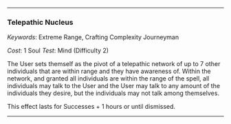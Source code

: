 ___

### Telepathic Nucleus

*Keywords*: Extreme Range, Crafting Complexity Journeyman

*Cost*: 1 Soul
*Test*: Mind (Difficulty 2)

The User sets themself as the pivot of a telepathic network of up to 7 other individuals that are within range and they have awareness of. Within the network, and granted all individuals are within the range of the spell, all individuals may talk to the User and the User may talk to any amount of the individuals they desire, but the individuals may not talk among themselves.

This effect lasts for Successes + 1 hours or until dismissed.

___